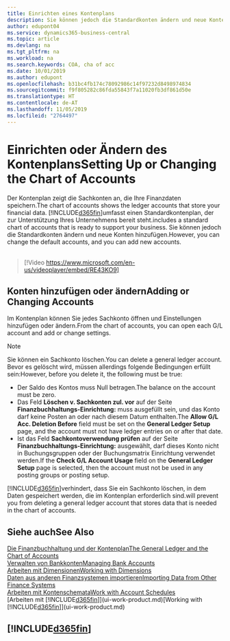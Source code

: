 ```yaml
---
title: Einrichten eines Kontenplans
description: Sie können jedoch die Standardkonten ändern und neue Konten hinzufügen.
author: edupont04
ms.service: dynamics365-business-central
ms.topic: article
ms.devlang: na
ms.tgt_pltfrm: na
ms.workload: na
ms.search.keywords: COA, cha of acc
ms.date: 10/01/2019
ms.author: edupont
ms.openlocfilehash: b31bc4fb174c78092986c14f97232d8498974834
ms.sourcegitcommit: f9f805282c86fda55843f7a11020fb3df861d50e
ms.translationtype: HT
ms.contentlocale: de-AT
ms.lasthandoff: 11/05/2019
ms.locfileid: "2764497"
---
```

# <a name="setting-up-or-changing-the-chart-of-accounts"></a><span data-ttu-id="11829-103">Einrichten oder Ändern des Kontenplans</span><span class="sxs-lookup"><span data-stu-id="11829-103">Setting Up or Changing the Chart of Accounts</span></span>
<span data-ttu-id="11829-104">Der Kontenplan zeigt die Sachkonten an, die Ihre Finanzdaten speichern.</span><span class="sxs-lookup"><span data-stu-id="11829-104">The chart of accounts shows the ledger accounts that store your financial data.</span></span> [!INCLUDE[d365fin](includes/d365fin_md.md)]<span data-ttu-id="11829-105">umfasst einen Standardkontenplan, der zur Unterstützung Ihres Unternehmens bereit steht.</span><span class="sxs-lookup"><span data-stu-id="11829-105">includes a standard chart of accounts that is ready to support your business.</span></span>
<span data-ttu-id="11829-106">Sie können jedoch die Standardkonten ändern und neue Konten hinzufügen.</span><span class="sxs-lookup"><span data-stu-id="11829-106">However, you can change the default accounts, and you can add new accounts.</span></span> 
<br><br>  
> [!Video https://www.microsoft.com/en-us/videoplayer/embed/RE43KO9]


## <a name="adding-or-changing-accounts"></a><span data-ttu-id="11829-107">Konten hinzufügen oder ändern</span><span class="sxs-lookup"><span data-stu-id="11829-107">Adding or Changing Accounts</span></span>
<span data-ttu-id="11829-108">Im Kontenplan können Sie jedes Sachkonto öffnen und Einstellungen hinzufügen oder ändern.</span><span class="sxs-lookup"><span data-stu-id="11829-108">From the chart of accounts, you can open each G/L account and add or change settings.</span></span>

> [!NOTE]  
>   <span data-ttu-id="11829-109">Sie können ein Sachkonto löschen.</span><span class="sxs-lookup"><span data-stu-id="11829-109">You can delete a general ledger account.</span></span> <span data-ttu-id="11829-110">Bevor es gelöscht wird, müssen allerdings folgende Bedingungen erfüllt sein:</span><span class="sxs-lookup"><span data-stu-id="11829-110">However, before you delete it, the following must be true:</span></span>  
>  
>   * <span data-ttu-id="11829-111">Der Saldo des Kontos muss Null betragen.</span><span class="sxs-lookup"><span data-stu-id="11829-111">The balance on the account must be zero.</span></span>  
>   * <span data-ttu-id="11829-112">Das Feld **Löschen v. Sachkonten zul. vor** auf der Seite **Finanzbuchhaltungs-Einrichtung:** muss ausgefüllt sein, und das Konto darf keine Posten an oder nach diesem Datum enthalten.</span><span class="sxs-lookup"><span data-stu-id="11829-112">The **Allow G/L Acc. Deletion Before** field must be set on the **General Ledger Setup** page, and the account must not have ledger entries on or after that date.</span></span>  
>   * <span data-ttu-id="11829-113">Ist das Feld **Sachkontoverwendung prüfen** auf der Seite **Finanzbuchhaltungs-Einrichtung:** ausgewählt, darf dieses Konto nicht in Buchungsgruppen oder der Buchungsmatrix Einrichtung verwendet werden.</span><span class="sxs-lookup"><span data-stu-id="11829-113">If the **Check G/L Account Usage** field on the **General Ledger Setup** page is selected, then the account must not be used in any posting groups or posting setup.</span></span>  

[!INCLUDE[d365fin](includes/d365fin_md.md)]<span data-ttu-id="11829-114">verhindert, dass Sie ein Sachkonto löschen, in dem Daten gespeichert werden, die im Kontenplan erforderlich sind.</span><span class="sxs-lookup"><span data-stu-id="11829-114">will prevent you from deleting a general ledger account that stores data that is needed in the chart of accounts.</span></span>  

## <a name="see-also"></a><span data-ttu-id="11829-115">Siehe auch</span><span class="sxs-lookup"><span data-stu-id="11829-115">See Also</span></span>
[<span data-ttu-id="11829-116">Die Finanzbuchhaltung und der Kontenplan</span><span class="sxs-lookup"><span data-stu-id="11829-116">The General Ledger and the Chart of Accounts</span></span>](finance-general-ledger.md)  
[<span data-ttu-id="11829-117">Verwalten von Bankkonten</span><span class="sxs-lookup"><span data-stu-id="11829-117">Managing Bank Accounts</span></span>](bank-manage-bank-accounts.md)  
[<span data-ttu-id="11829-118">Arbeiten mit Dimensionen</span><span class="sxs-lookup"><span data-stu-id="11829-118">Working with Dimensions</span></span>](finance-dimensions.md)  
[<span data-ttu-id="11829-119">Daten aus anderen Finanzsystemen importieren</span><span class="sxs-lookup"><span data-stu-id="11829-119">Importing Data from Other Finance Systems</span></span>](across-import-data-configuration-packages.md)  
[<span data-ttu-id="11829-120">Arbeiten mit Kontenschemata</span><span class="sxs-lookup"><span data-stu-id="11829-120">Work with Account Schedules</span></span>](bi-how-work-account-schedule.md)  
<span data-ttu-id="11829-121">[Arbeiten mit [!INCLUDE[d365fin](includes/d365fin_md.md)]](ui-work-product.md)</span><span class="sxs-lookup"><span data-stu-id="11829-121">[Working with [!INCLUDE[d365fin](includes/d365fin_md.md)]](ui-work-product.md)</span></span>  

## [!INCLUDE[d365fin](includes/free_trial_md.md)]
